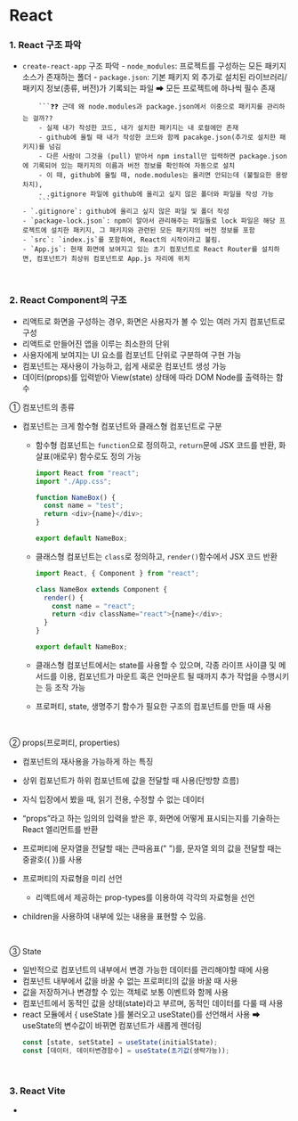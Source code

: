 # React

### 1. React 구조 파악

- `create-react-app` 구조 파악 - `node_modules`: 프로젝트를 구성하는 모든 패키지 소스가 존재하는 폴더 - `package.json`: 기본 패키지 외 추가로 설치된 라이브러리/패키지 정보(종류, 버전)가 기록되는 파일 ➡ 모든 프로젝트에 하나씩 필수 존재
  <br>

          ```❓❓ 근데 왜 node.modules과 package.json에서 이중으로 패키지를 관리하는 걸까??
          - 실제 내가 작성한 코드, 내가 설치한 패키지는 내 로컬에만 존재
          - github에 올릴 때 내가 작성한 코드와 함께 pacakge.json(추가로 설치한 패키지)를 넘김
          - 다른 사람이 그것을 (pull) 받아서 npm install만 입력하면 package.json에 기록되어 있는 패키지의 이름과 버전 정보를 확인하여 자동으로 설치
          - 이 때, github에 올릴 때, node.modules는 올리면 안되는데 (불필요한 용량 차지),
          - .gitignore 파일에 github에 올리고 싶지 않은 폴더와 파일을 작성 가능
          ```
      - `.gitignore`: github에 올리고 싶지 않은 파일 및 폴더 작성
      - `package-lock.json`: npm이 알아서 관리해주는 파일들로 lock 파일은 해당 프로젝트에 설치한 패키지, 그 패키지와 관련된 모든 패키지의 버전 정보를 포함
      - `src`: `index.js`를 포함하여, React의 시작이라고 불림.
      - `App.js`: 현재 화면에 보여지고 있는 초기 컴포넌트로 React Router를 설치하면, 컴포넌트가 최상위 컴포넌트로 App.js 자리에 위치

  <br>

### 2. React Component의 구조

- 리액트로 화면을 구성하는 경우, 화면은 사용자가 볼 수 있는 여러 가지 컴포넌트로 구성
- 리액트로 만들어진 앱을 이루는 최소한의 단위
- 사용자에게 보여지는 UI 요소를 컴포넌트 단위로 구분하여 구현 가능
- 컴포넌트는 재사용이 가능하고, 쉽게 새로운 컴포넌트 생성 가능
- 데이터(props)를 입력받아 View(state) 상태에 따라 DOM Node를 출력하는 함수

① 컴포넌트의 종류

- 컴포넌트는 크게 함수형 컴포넌트와 클래스형 컴포넌트로 구분

  - 함수형 컴포넌트는 `function`으로 정의하고, `return`문에 JSX 코드를 반환, 화살표(애로우) 함수로도 정의 가능
    <br>

    ```javascript
    import React from "react";
    import "./App.css";

    function NameBox() {
      const name = "test";
      return <div>{name}</div>;
    }

    export default NameBox;
    ```

  - 클래스형 컴포넌트는 `class`로 정의하고, `render()`함수에서 JSX 코드 반환
    <br>

    ```javascript
    import React, { Component } from "react";

    class NameBox extends Component {
      render() {
        const name = "react";
        return <div className="react">{name}</div>;
      }
    }

    export default NameBox;
    ```

  - 클래스형 컴포넌트에서는 state를 사용할 수 있으며, 각종 라이프 사이클 및 메서드를 이용, 컴포넌트가 마운트 혹은 언마운트 될 때까지 추가 작업을 수행시키는 등 조작 가능
  - 프로퍼티, state, 생명주기 함수가 필요한 구조의 컴포넌트를 만들 때 사용

<br>

② props(프로퍼티, properties)

- 컴포넌트의 재사용을 가능하게 하는 특징
- 상위 컴포넌트가 하위 컴포넌트에 값을 전달할 때 사용(단방향 흐름)
- 자식 입장에서 봤을 때, 읽기 전용, 수정할 수 없는 데이터
- “props”라고 하는 임의의 입력을 받은 후, 화면에 어떻게 표시되는지를 기술하는 React 엘리먼트를 반환

- 프로퍼티에 문자열을 전달할 때는 큰따옴표(" ")를, 문자열 외의 값을 전달할 때는 중괄호({ })를 사용
- 프로퍼티의 자료형을 미리 선언
  - 리액트에서 제공하는 prop-types를 이용하여 각각의 자료형을 선언
- children을 사용하여 내부에 있는 내용을 표현할 수 있음.

<br>

③ State

- 일반적으로 컴포넌트의 내부에서 변경 가능한 데이터를 관리해야할 때에 사용
- 컴포넌트 내부에서 값을 바꿀 수 없는 프로퍼티의 값을 바꿀 때 사용
- 값을 저장하거나 변경할 수 있는 객체로 보통 이벤트와 함께 사용
- 컴포넌트에서 동적인 값을 상태(state)라고 부르며, 동적인 데이터를 다룰 때 사용
- react 모듈에서 { useState }를 불러오고 useState()를 선언해서 사용 ➡ useState의 변수값이 바뀌면 컴포넌트가 새롭게 렌더링
  ```javascript
  const [state, setState] = useState(initialState);
  const [데이터, 데이터변경함수] = useState(초기값(생략가능));
  ```
  <br>

### 3. React Vite

-
